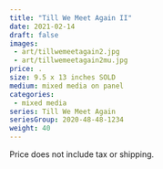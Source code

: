 ```yaml
---
title: "Till We Meet Again II"
date: 2021-02-14
draft: false
images:
 - art/tillwemeetagain2.jpg
 - art/tillwemeetagain2mu.jpg
price: .  
size: 9.5 x 13 inches SOLD
medium: mixed media on panel
categories:
 - mixed media
series: Till We Meet Again
seriesGroup: 2020-48-48-1234
weight: 40
---
```




 Price does not include tax or shipping.